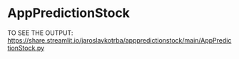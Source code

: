 # AppPredictionStock
TO SEE THE OUTPUT: https://share.streamlit.io/jaroslavkotrba/apppredictionstock/main/AppPredictionStock.py

